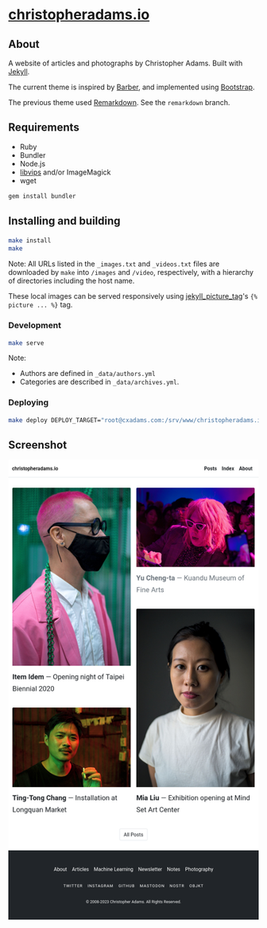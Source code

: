 # [christopheradams.io](https://christopheradams.io)

## About

A website of articles and photographs by Christopher Adams. Built with [Jekyll].

The current theme is inspired by [Barber], and implemented using [Bootstrap].

The previous theme used [Remarkdown]. See the `remarkdown` branch.

## Requirements

* Ruby
* Bundler
* Node.js
* [libvips] and/or ImageMagick
* wget

```sh
gem install bundler
```

## Installing and building

```sh
make install
make
```

Note: All URLs listed in the `_images.txt` and `_videos.txt` files are
downloaded by `make` into `/images` and `/video`, respectively, with a hierarchy
of directories including the host name.

These local images can be served responsively using [jekyll_picture_tag]'s `{%
picture ... %}` tag.

### Development

```sh
make serve
```

Note:

* Authors are defined in `_data/authors.yml`
* Categories are described in `_data/archives.yml`.

### Deploying

```sh
make deploy DEPLOY_TARGET="root@cxadams.com:/srv/www/christopheradams.io"
```

## Screenshot

![Screenshot](/assets/img/screenshot.png?raw=true)

[Barber]: https://github.com/samesies/barber-jekyll
[Bootstrap]: https://getbootstrap.com/
[Jekyll]: http://jekyllrb.com/
[libvips]: https://www.libvips.org/install.html
[Remarkdown]: https://fvsch.com/remarkdown/
[remarkdown-branch]: /tree/remarkdown
[jekyll_picture_tag]: https://github.com/rbuchberger/jekyll_picture_tag
